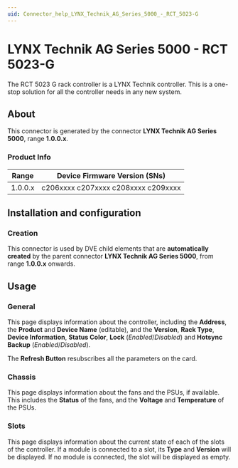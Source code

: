 ```yaml
---
uid: Connector_help_LYNX_Technik_AG_Series_5000_-_RCT_5023-G
---
```


# LYNX Technik AG Series 5000 - RCT 5023-G

The RCT 5023 G rack controller is a LYNX Technik controller. This is a one-stop solution for all the controller needs in any new system.

## About

This connector is generated by the connector **LYNX Technik AG Series 5000**, range **1.0.0.x**.

### Product Info

| **Range** | **Device Firmware Version (SNs)**   |
|------------------|-------------------------------------|
| 1.0.0.x          | c206xxxx c207xxxx c208xxxx c209xxxx |

## Installation and configuration

### Creation

This connector is used by DVE child elements that are **automatically created** by the parent connector **LYNX Technik AG Series 5000**, from range **1.0.0.x** onwards.

## Usage

### General

This page displays information about the controller, including the **Address**, the **Product** and **Device Name** (editable), and the **Version**, **Rack Type**, **Device Information**, **Status Color**, **Lock** (*Enabled*/*Disabled*) and **Hotsync Backup** (*Enabled*/*Disabled*).

The **Refresh Button** resubscribes all the parameters on the card.

### Chassis

This page displays information about the fans and the PSUs, if available. This includes the **Status** of the fans, and the **Voltage** and **Temperature** of the PSUs.

### Slots

This page displays information about the current state of each of the slots of the controller. If a module is connected to a slot, its **Type** and **Version** will be displayed. If no module is connected, the slot will be displayed as empty.
